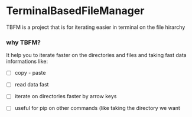 # TerminalBasedFileManager
TBFM is a project that is for iterating easier in terminal on the file hirarchy

### why TBFM?
It help you to iterate faster on the directories and files and taking fast data informations like:
  - [ ] copy - paste
  - [ ] read data fast
  - [ ] iterate on directories faster by arrow keys
  - [ ] useful for pip on other commands (like taking the directory we want
  
